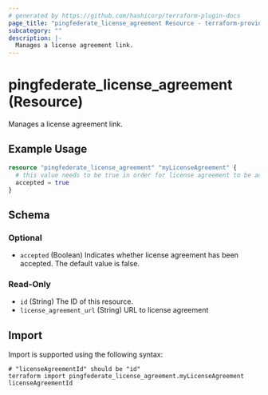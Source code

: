 ```yaml
---
# generated by https://github.com/hashicorp/terraform-plugin-docs
page_title: "pingfederate_license_agreement Resource - terraform-provider-pingfederate"
subcategory: ""
description: |-
  Manages a license agreement link.
---
```


# pingfederate_license_agreement (Resource)

Manages a license agreement link.

## Example Usage

```terraform
resource "pingfederate_license_agreement" "myLicenseAgreement" {
  # this value needs to be true in order for license agreement to be accepted
  accepted = true
}
```

<!-- schema generated by tfplugindocs -->
## Schema

### Optional

- `accepted` (Boolean) Indicates whether license agreement has been accepted. The default value is false.

### Read-Only

- `id` (String) The ID of this resource.
- `license_agreement_url` (String) URL to license agreement

## Import

Import is supported using the following syntax:

```shell
# "licenseAgreementId" should be "id"
terraform import pingfederate_license_agreement.myLicenseAgreement licenseAgreementId
```

